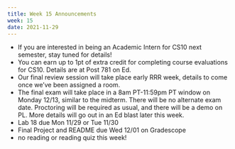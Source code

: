 ```yaml
---
title: Week 15 Announcements
week: 15
date: 2021-11-29
---
```


<ul>
<li> If you are interested in being an Academic Intern for CS10 next semester, stay tuned for details! </li>
<li> You can earn up to 1pt of extra credit for completing course evaluations for CS10. Details are at Post 781 on Ed. </li>
<li> Our final review session will take place early RRR week, details to come once we’ve been assigned a room. </li>
<li> The final exam will take place in a 8am PT-11:59pm PT window on Monday 12/13, similar to the midterm. There will be no alternate exam date. Proctoring will be required as usual, and there will be a demo on PL. More details will go out in an Ed blast later this week. </li>
<li> Lab 18 due Mon 11/29 or Tue 11/30 </li>
<li> Final Project and README due Wed 12/01 on Gradescope </li>
<li> no reading or reading quiz this week! </li>
</ul>
